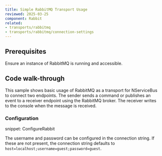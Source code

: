 ```yaml
---
title: Simple RabbitMQ Transport Usage
reviewed: 2025-03-25
component: Rabbit
related:
- transports/rabbitmq
- transports/rabbitmq/connection-settings
---
```



## Prerequisites

Ensure an instance of RabbitMQ is running and accessible.


## Code walk-through

This sample shows basic usage of RabbitMQ as a transport for NServiceBus to connect two endpoints. The sender sends a command or publishes an event to a receiver endpoint using the RabbitMQ broker. The receiver writes to the console when the message is received.


### Configuration

snippet: ConfigureRabbit

The username and password can be configured in the connection string. If these are not present, the connection string defaults to `host=localhost;username=guest;password=guest`.
